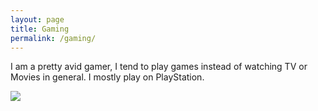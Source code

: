 ```yaml
---
layout: page
title: Gaming
permalink: /gaming/
---
```


I am a pretty avid gamer, I tend to play games instead of watching TV or Movies in general. I mostly play on PlayStation.  

<a href="https://psnprofiles.com/IIIIkoolaidIIII"><img src="https://card.psnprofiles.com/1/IIIIkoolaidIIII.png" border="0"></a>